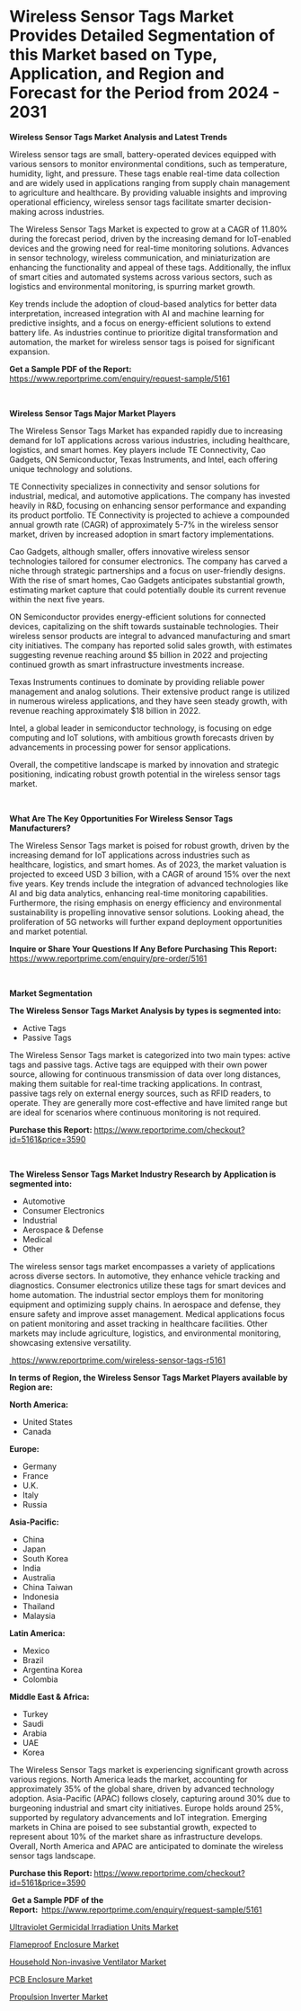 <p><h1>Wireless Sensor Tags Market Provides Detailed Segmentation of this Market based on Type, Application, and Region and Forecast for the Period from 2024 - 2031</h1></p><p><strong>Wireless Sensor Tags Market Analysis and Latest Trends</strong></p>
<p><p>Wireless sensor tags are small, battery-operated devices equipped with various sensors to monitor environmental conditions, such as temperature, humidity, light, and pressure. These tags enable real-time data collection and are widely used in applications ranging from supply chain management to agriculture and healthcare. By providing valuable insights and improving operational efficiency, wireless sensor tags facilitate smarter decision-making across industries.</p><p>The Wireless Sensor Tags Market is expected to grow at a CAGR of 11.80% during the forecast period, driven by the increasing demand for IoT-enabled devices and the growing need for real-time monitoring solutions. Advances in sensor technology, wireless communication, and miniaturization are enhancing the functionality and appeal of these tags. Additionally, the influx of smart cities and automated systems across various sectors, such as logistics and environmental monitoring, is spurring market growth. </p><p>Key trends include the adoption of cloud-based analytics for better data interpretation, increased integration with AI and machine learning for predictive insights, and a focus on energy-efficient solutions to extend battery life. As industries continue to prioritize digital transformation and automation, the market for wireless sensor tags is poised for significant expansion.</p></p>
<p><strong>Get a Sample PDF of the Report:&nbsp;</strong> <a href="https://www.reportprime.com/enquiry/request-sample/5161">https://www.reportprime.com/enquiry/request-sample/5161</a></p>
<p>&nbsp;</p>
<p><strong>Wireless Sensor Tags Major Market Players</strong></p>
<p><p>The Wireless Sensor Tags Market has expanded rapidly due to increasing demand for IoT applications across various industries, including healthcare, logistics, and smart homes. Key players include TE Connectivity, Cao Gadgets, ON Semiconductor, Texas Instruments, and Intel, each offering unique technology and solutions.</p><p>TE Connectivity specializes in connectivity and sensor solutions for industrial, medical, and automotive applications. The company has invested heavily in R&D, focusing on enhancing sensor performance and expanding its product portfolio. TE Connectivity is projected to achieve a compounded annual growth rate (CAGR) of approximately 5-7% in the wireless sensor market, driven by increased adoption in smart factory implementations.</p><p>Cao Gadgets, although smaller, offers innovative wireless sensor technologies tailored for consumer electronics. The company has carved a niche through strategic partnerships and a focus on user-friendly designs. With the rise of smart homes, Cao Gadgets anticipates substantial growth, estimating market capture that could potentially double its current revenue within the next five years.</p><p>ON Semiconductor provides energy-efficient solutions for connected devices, capitalizing on the shift towards sustainable technologies. Their wireless sensor products are integral to advanced manufacturing and smart city initiatives. The company has reported solid sales growth, with estimates suggesting revenue reaching around $5 billion in 2022 and projecting continued growth as smart infrastructure investments increase.</p><p>Texas Instruments continues to dominate by providing reliable power management and analog solutions. Their extensive product range is utilized in numerous wireless applications, and they have seen steady growth, with revenue reaching approximately $18 billion in 2022. </p><p>Intel, a global leader in semiconductor technology, is focusing on edge computing and IoT solutions, with ambitious growth forecasts driven by advancements in processing power for sensor applications.</p><p>Overall, the competitive landscape is marked by innovation and strategic positioning, indicating robust growth potential in the wireless sensor tags market.</p></p>
<p>&nbsp;</p>
<p><strong>What Are The Key Opportunities For Wireless Sensor Tags Manufacturers?</strong></p>
<p><p>The Wireless Sensor Tags market is poised for robust growth, driven by the increasing demand for IoT applications across industries such as healthcare, logistics, and smart homes. As of 2023, the market valuation is projected to exceed USD 3 billion, with a CAGR of around 15% over the next five years. Key trends include the integration of advanced technologies like AI and big data analytics, enhancing real-time monitoring capabilities. Furthermore, the rising emphasis on energy efficiency and environmental sustainability is propelling innovative sensor solutions. Looking ahead, the proliferation of 5G networks will further expand deployment opportunities and market potential.</p></p>
<p><strong>Inquire or Share Your Questions If Any Before Purchasing This Report:</strong> <a href="https://www.reportprime.com/enquiry/pre-order/5161">https://www.reportprime.com/enquiry/pre-order/5161</a></p>
<p>&nbsp;</p>
<p><strong>Market Segmentation</strong></p>
<p><strong>The Wireless Sensor Tags Market Analysis by types is segmented into:</strong></p>
<p><ul><li>Active Tags</li><li>Passive Tags</li></ul></p>
<p><p>The Wireless Sensor Tags market is categorized into two main types: active tags and passive tags. Active tags are equipped with their own power source, allowing for continuous transmission of data over long distances, making them suitable for real-time tracking applications. In contrast, passive tags rely on external energy sources, such as RFID readers, to operate. They are generally more cost-effective and have limited range but are ideal for scenarios where continuous monitoring is not required.</p></p>
<p><strong>Purchase this Report:&nbsp;</strong><a href="https://www.reportprime.com/checkout?id=5161&price=3590">https://www.reportprime.com/checkout?id=5161&price=3590</a></p>
<p>&nbsp;</p>
<p><strong>The Wireless Sensor Tags Market Industry Research by Application is segmented into:</strong></p>
<p><ul><li>Automotive</li><li>Consumer Electronics</li><li>Industrial</li><li>Aerospace & Defense</li><li>Medical</li><li>Other</li></ul></p>
<p><p>The wireless sensor tags market encompasses a variety of applications across diverse sectors. In automotive, they enhance vehicle tracking and diagnostics. Consumer electronics utilize these tags for smart devices and home automation. The industrial sector employs them for monitoring equipment and optimizing supply chains. In aerospace and defense, they ensure safety and improve asset management. Medical applications focus on patient monitoring and asset tracking in healthcare facilities. Other markets may include agriculture, logistics, and environmental monitoring, showcasing extensive versatility.</p></p>
<p><a href="https://www.reportprime.com/wireless-sensor-tags-r5161">&nbsp;https://www.reportprime.com/wireless-sensor-tags-r5161</a></p>
<p><strong>In terms of Region, the Wireless Sensor Tags Market Players available by Region are:</strong></p>
<p>
    <p> <strong> North America: </strong>
        <ul>
            <li>United States</li>
            <li>Canada</li>
        </ul>
        </p> 
    <p> <strong> Europe: </strong>
        <ul>
            <li>Germany</li>
            <li>France</li>
            <li>U.K.</li>
            <li>Italy</li>
            <li>Russia</li>
        </ul>
        </p> 
    <p> <strong> Asia-Pacific: </strong>
        <ul>
            <li>China</li>
            <li>Japan</li>
            <li>South Korea</li>
            <li>India</li>
            <li>Australia</li>
            <li>China Taiwan</li>
            <li>Indonesia</li>
            <li>Thailand</li>
            <li>Malaysia</li>
        </ul>
        </p> 
    <p> <strong> Latin America: </strong>
        <ul>
            <li>Mexico</li>
            <li>Brazil</li>
            <li>Argentina Korea</li>
            <li>Colombia</li>
        </ul>
        </p> 
    <p> <strong> Middle East & Africa: </strong>
        <ul>
            <li>Turkey</li>
            <li>Saudi</li>
            <li>Arabia</li>
            <li>UAE</li>
            <li>Korea</li>
        </ul>
    </p>
    </p>
<p><p>The Wireless Sensor Tags market is experiencing significant growth across various regions. North America leads the market, accounting for approximately 35% of the global share, driven by advanced technology adoption. Asia-Pacific (APAC) follows closely, capturing around 30% due to burgeoning industrial and smart city initiatives. Europe holds around 25%, supported by regulatory advancements and IoT integration. Emerging markets in China are poised to see substantial growth, expected to represent about 10% of the market share as infrastructure develops. Overall, North America and APAC are anticipated to dominate the wireless sensor tags landscape.</p></p>
<p><strong>Purchase this Report: </strong><a href="https://www.reportprime.com/checkout?id=5161&price=3590">https://www.reportprime.com/checkout?id=5161&price=3590</a></p>
<p>&nbsp;<strong>Get a Sample PDF of the Report:&nbsp;&nbsp;</strong><a href="https://www.reportprime.com/enquiry/request-sample/5161">https://www.reportprime.com/enquiry/request-sample/5161</a></p>
<p><strong></strong></p>
<p><p><a href="https://issuu.com/reportprime-2/docs/ultraviolet-germicidal-irradiation-_83884d78a4ca82">Ultraviolet Germicidal Irradiation Units Market</a></p><p><a href="https://www.linkedin.com/pulse/flameproof-enclosure-market-size-growing-cagr-147-report-jkaqc?trackingId=%2F%2BsVKvYORw%2Bcx1wbchXwYw%3D%3D">Flameproof Enclosure Market</a></p><p><a href="https://issuu.com/reportprime-2/docs/household-non-invasive-ventilator-m_4959b9b2cdff22">Household Non-invasive Ventilator Market</a></p><p><a href="https://www.linkedin.com/pulse/booming-pcb-enclosure-market-sector-analysis-growth-projections-gu93c?trackingId=T9Ozr8T5RJyb9dHz%2BernOw%3D%3D">PCB Enclosure Market</a></p><p><a href="https://www.linkedin.com/pulse/what-innovations-shaping-propulsion-inverter-market-application-uyv4c?trackingId=Km5cpIykSqq4HD1zsxdc5g%3D%3D">Propulsion Inverter Market</a></p></p>